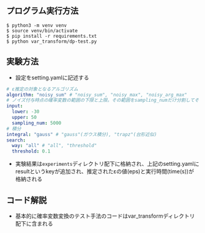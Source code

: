 ## プログラム実行方法
```
$ python3 -m venv venv
$ source venv/bin/activate
$ pip install -r requirements.txt
$ python var_transform/dp-test.py
```

## 実験方法
- 設定をsetting.yamlに記述する
```yaml
# ε推定の対象となるアルゴリズム
algorithm: "noisy_sum" # "noisy_sum", "noisy_max", "noisy_arg_max"
# ノイズ付与時点の確率変数の範囲の下限と上限。その範囲をsampling_numだけ分割してそれぞれを入力の確率変数とする。(TODO: 本来入力によってノイズ付与時点の確率変数の範囲が決まるが、出力結果を決定的にするために静的に決めている)
input: 
  lower: -30
  upper: 50
  sampling_num: 5000
# 積分
integral: "gauss" # "gauss"(ガウス積分), "trapz"(台形近似)
search: 
  way: "all" # "all", "threshold"
  threshold: 0.1
```
- 実験結果は`experiments`ディレクトリ配下に格納され、上記のsetting.yamlにresultというkeyが追加され、推定されたεの値(eps)と実行時間(time(s))が格納される

## コード解説
- 基本的に確率変数変換のテスト手法のコードはvar_transformディレクトリ配下に含まれる
